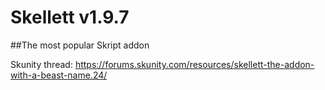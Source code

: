 # Skellett v1.9.7

##The most popular Skript addon

Skunity thread: https://forums.skunity.com/resources/skellett-the-addon-with-a-beast-name.24/
